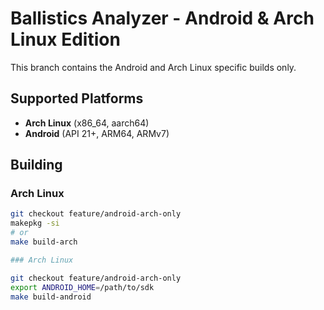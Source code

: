 # Ballistics Analyzer - Android & Arch Linux Edition

This branch contains the Android and Arch Linux specific builds only.

## Supported Platforms
- **Arch Linux** (x86_64, aarch64)
- **Android** (API 21+, ARM64, ARMv7)

## Building

### Arch Linux
```bash
git checkout feature/android-arch-only
makepkg -si
# or
make build-arch

### Arch Linux

git checkout feature/android-arch-only
export ANDROID_HOME=/path/to/sdk
make build-android